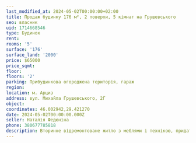 ```yaml
---
last_modified_at: 2024-05-02T00:00:00+02:00
title: Продаж будинку 176 м², 2 поверхи, 5 кімнат на Грушевського
seo: власник
uid: 1714668546
type: Будинок
rent:
rooms: '5'
surface: '176'
surface_land: '2000'
price: $65000
price_sqmt:
floor:
floors: '2'
parking: Прибудинкова огороджена територія, гараж
region:
location: м. Арциз
address: вул. Михайла Грушевського, 2Г
object:
coordinates: 46.002942,29.421270
date: 2024-05-02T00:00:00.000Z
seller: Наталія Федюніна
phone: 380677785818
description: Вторинне відремонтоване житло з меблями і технікою, придатне і готове для проживання
---
```

